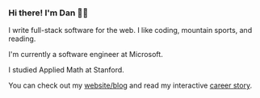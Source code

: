 ### Hi there! I'm Dan 👋🏽

I write full-stack software for the web. I like coding, mountain sports, and reading.

I'm currently a software engineer at Microsoft.

I studied Applied Math at Stanford.

You can check out my [website/blog](https://www.isaza.dev/) and read my interactive [career story](https://www.isaza.dev/career).


<!--
**danisaza/danisaza** is a ✨ _special_ ✨ repository because its `README.md` (this file) appears on your GitHub profile.

Here are some ideas to get you started:

- 🔭 I’m currently working on ...
- 🌱 I’m currently learning ...
- 👯 I’m looking to collaborate on ...
- 🤔 I’m looking for help with ...
- 💬 Ask me about ...
- 📫 How to reach me: ...
- 😄 Pronouns: ...
- ⚡ Fun fact: ...
-->
